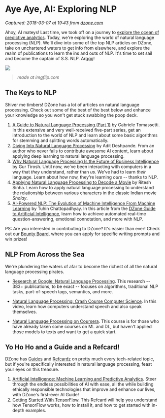 # Aye Aye, AI: Exploring NLP

_Captured: 2018-03-07 at 19:43 from [dzone.com](https://dzone.com/articles/aye-aye-ai-exploring-nlp?edition=366213&utm_source=Daily%20Digest&utm_medium=email&utm_campaign=Daily%20Digest%202018-03-07)_

Ahoy, AI mateys! Last time, we took off on a journey to [explore the ocean of predictive analytics](https://dzone.com/articles/aye-aye-ai-exploring-predictive-analytics). Today, we're exploring the world of natural language processing (NLP). We'll dive into some of the top NLP articles on DZone, take on unchartered waters to get info from elsewhere, and explore the realm of publications to learn the ins and outs of NLP. It's time to set sail and become the captain of S.S. NLP. Arggg!

![](https://i.imgflip.com/25howb.jpg)

> _made at imgflip.com_

## The Keys to NLP

Shiver me timbers! DZone has a lot of articles on natural language processing. Check out some of the best of the best below and enhance your knowledge so you won't get stuck swabbing the poop deck.

  1. [A Guide to Natural Language Processing (Part 1)](https://dzone.com/articles/a-guide-to-natural-language-processing-part-1) by Gabriele Tomassetti. In this extensive and very well-received five-part series, get an introduction to the world of NLP and learn about some basic algorithms for stemming and splitting words automatically.
  2. [Diving Into Natural Language Processing](https://dzone.com/articles/natural-language-processing-adit-deshpande-cs-unde) by Adit Deshpande. From an author who never fails to contribute awesome AI content, learn about applying deep learning to natural language processing.
  3. [Why Natural Language Processing Is the Future of Business Intelligence](https://dzone.com/articles/why-natural-language-processing-is-the-future-of-b) by Gur Tirosh. Until now, we've been interacting with computers in a way that _they_ understand, rather than _us_. We've had to learn _their_ language. Learn about how now, they're learning _ours_ -- thanks to NLP.
  4. [Applying Natural Language Processing to Decode a Movie](https://dzone.com/articles/applying-nlp-to-decode-an-indian-classical-movie-s) by Ritesh Sinha. Learn how to apply natural language processing to understand the relationship between various characters in the classic Indian movie _Sholay_.
  5. [AI-Powered NLP: The Evolution of Machine Intelligence From Machine Learning](https://dzone.com/articles/ai-powered-nlp-the-evolution-of-machine-intelligen) by Tuhin Chattopadhyay. In this article from the [DZone Guide to Artificial Intelligence](https://dzone.com/guides/artificial-intelligence-machine-learning-and-predi), learn how to achieve automated real-time question-answering, emotional connotation, and more with NLP.

PS: Are _you_ interested in contributing to DZone? It's easier than ever! Check out our [Bounty Board](http://bounty.dzone.com/), where you can apply for specific writing prompts and win prizes!

## NLP From Across the Sea

We're plundering the waters of afar to become the richest of all the natural language processing pirates.

  * [Research at Google: Natural Language Processing](https://research.google.com/pubs/NaturalLanguageProcessing.html). This research -- 383+ publications, to be exact -- focuses on algorithms, traditional NLP tasks, part-of-speech tags, semantics, and more.
  * [Natural Language Processing: Crash Course Computer Science](https://www.youtube.com/watch?v=fOvTtapxa9c). In this video, learn how computers understand speech and also speak themselves. 

  * [Natural Language Processing on Coursera](https://www.coursera.org/learn/language-processing). This course is for those who have already taken some courses on ML and DL, but haven't applied those models to texts and want to get a quick start.

## Yo Ho Ho and a Guide and a Refcard!

DZone has [Guides](https://dzone.com/guides) and [Refcardz](https://dzone.com/refcardz) on pretty much every tech-related topic, but if you're specifically interested in natural language processing, feast your eyes on this treasure.

  1. [Artificial Intelligence: Machine Learning and Predictive Analytics](https://dzone.com/guides/artificial-intelligence-machine-learning-and-predi). Steer through the endless possibilities of AI with ease, all the while building ethically responsible technologies that improve and enhance our lives, with DZone's first-ever AI Guide!
  2. [Getting Started With TensorFlow](https://dzone.com/refcardz/introduction-to-tensorflow). This Refcard will help you understand how TensorFlow works, how to install it, and how to get started with in-depth examples.
